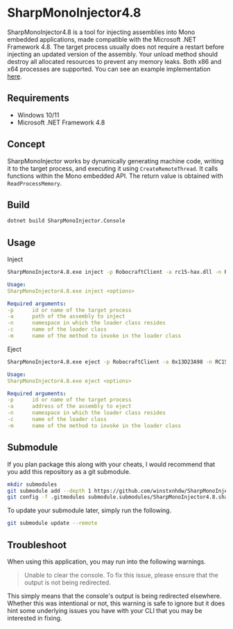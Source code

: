 # SharpMonoInjector4.8

SharpMonoInjector4.8 is a tool for injecting assemblies into Mono embedded applications, made compatible with the Microsoft .NET Framework 4.8. The target process usually does not require a restart before injecting an updated version of the assembly. Your unload method should destroy all allocated resources to prevent any memory leaks. Both x86 and x64 processes are supported. You can see an example implementation [here](https://github.com/winstxnhdw/rc15-hax/tree/master/rc15-hax/Scripts).

## Requirements

- Windows 10/11
- Microsoft .NET Framework 4.8

## Concept

SharpMonoInjector works by dynamically generating machine code, writing it to the target process, and executing it using `CreateRemoteThread`. It calls functions within the Mono embedded API. The return value is obtained with `ReadProcessMemory`.

## Build

```bash
dotnet build SharpMonoInjector.Console
```

## Usage

Inject

```bash
SharpMonoInjector4.8.exe inject -p RobocraftClient -a rc15-hax.dll -n RC15_HAX -c Loader -m Load
```

```yaml
Usage:
SharpMonoInjector4.8.exe inject <options>

Required arguments:
-p      id or name of the target process
-a      path of the assembly to inject
-n      namespace in which the loader class resides
-c      name of the loader class
-m      name of the method to invoke in the loader class
```

Eject

```bash
SharpMonoInjector4.8.exe eject -p RobocraftClient -a 0x13D23A98 -n RC15_HAX -c Loader -m Unload
```

```yaml
Usage:
SharpMonoInjector4.8.exe eject <options>

Required arguments:
-p      id or name of the target process
-a      address of the assembly to eject
-n      namespace in which the loader class resides
-c      name of the loader class
-m      name of the method to invoke in the loader class
```

## Submodule

If you plan package this along with your cheats, I would recommend that you add this repository as a git submodule.

```bash
mkdir submodules
git submodule add --depth 1 https://github.com/winstxnhdw/SharpMonoInjector4.8.git ./submodules
git config -f .gitmodules submodule.submodules/SharpMonoInjector4.8.shallow true
```

To update your submodule later, simply run the following.

```bash
git submodule update --remote
```

## Troubleshoot

When using this application, you may run into the following warnings.

> Unable to clear the console. To fix this issue, please ensure that the output is not being redirected.

This simply means that the console's output is being redirected elsewhere. Whether this was intentional or not, this warning is safe to ignore but it does hint some underlying issues you have with your CLI that you may be interested in fixing.
